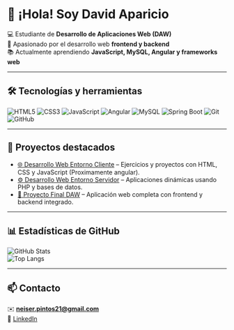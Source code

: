 # 👋 ¡Hola! Soy David Aparicio

💻 Estudiante de **Desarrollo de Aplicaciones Web (DAW)**  
🚀 Apasionado por el desarrollo web **frontend y backend**  
📚 Actualmente aprendiendo **JavaScript, MySQL, Angular y frameworks web**  

---

## 🛠️ Tecnologías y herramientas
![HTML5](https://img.shields.io/badge/HTML5-E34F26?style=for-the-badge&logo=html5&logoColor=white)
![CSS3](https://img.shields.io/badge/CSS3-1572B6?style=for-the-badge&logo=css3&logoColor=white)
![JavaScript](https://img.shields.io/badge/JavaScript-F7DF1E?style=for-the-badge&logo=javascript&logoColor=black)
![Angular](https://img.shields.io/badge/Angular-DD0031?style=for-the-badge&logo=angular&logoColor=white)
![MySQL](https://img.shields.io/badge/MySQL-005C84?style=for-the-badge&logo=mysql&logoColor=white)
![Spring Boot](https://img.shields.io/badge/Spring_Boot-6DB33F?style=for-the-badge&logo=springboot&logoColor=white)
![Git](https://img.shields.io/badge/Git-F05032?style=for-the-badge&logo=git&logoColor=white)
![GitHub](https://img.shields.io/badge/GitHub-100000?style=for-the-badge&logo=github&logoColor=white)

---

## 📂 Proyectos destacados
- [🌐 Desarrollo Web Entorno Cliente](#) – Ejercicios y proyectos con HTML, CSS y JavaScript (Proximamente angular).  
- [⚙️ Desarrollo Web Entorno Servidor](#) – Aplicaciones dinámicas usando PHP y bases de datos.  
- [📌 Proyecto Final DAW](#) – Aplicación web completa con frontend y backend integrado.  

---

## 📊 Estadísticas de GitHub
![GitHub Stats](https://github-readme-stats.vercel.app/api?username=David-aparicio&show_icons=true&theme=tokyonight)  
![Top Langs](https://github-readme-stats.vercel.app/api/top-langs/?username=David-aparicio&layout=compact&theme=tokyonight)

---

## 📫 Contacto
✉️ **neiser.pintos21@gmail.com**  
🔗 [LinkedIn](https://www.linkedin.com)   
